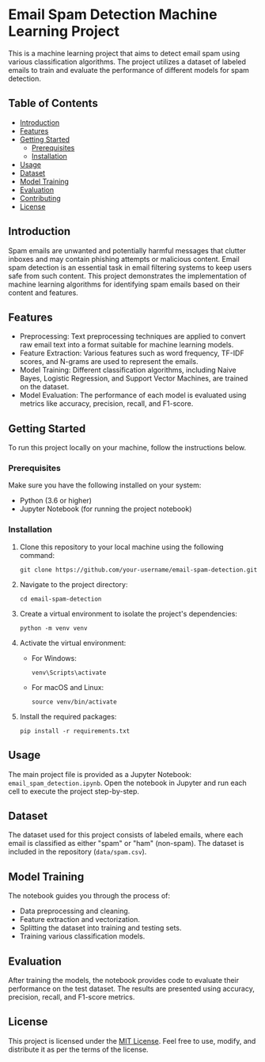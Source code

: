 # Email Spam Detection Machine Learning Project

This is a machine learning project that aims to detect email spam using various classification algorithms. The project utilizes a dataset of labeled emails to train and evaluate the performance of different models for spam detection.

## Table of Contents
- [Introduction](#introduction)
- [Features](#features)
- [Getting Started](#getting-started)
  - [Prerequisites](#prerequisites)
  - [Installation](#installation)
- [Usage](#usage)
- [Dataset](#dataset)
- [Model Training](#model-training)
- [Evaluation](#evaluation)
- [Contributing](#contributing)
- [License](#license)

## Introduction

Spam emails are unwanted and potentially harmful messages that clutter inboxes and may contain phishing attempts or malicious content. Email spam detection is an essential task in email filtering systems to keep users safe from such content. This project demonstrates the implementation of machine learning algorithms for identifying spam emails based on their content and features.

## Features

- Preprocessing: Text preprocessing techniques are applied to convert raw email text into a format suitable for machine learning models.
- Feature Extraction: Various features such as word frequency, TF-IDF scores, and N-grams are used to represent the emails.
- Model Training: Different classification algorithms, including Naive Bayes, Logistic Regression, and Support Vector Machines, are trained on the dataset.
- Model Evaluation: The performance of each model is evaluated using metrics like accuracy, precision, recall, and F1-score.

## Getting Started

To run this project locally on your machine, follow the instructions below.

### Prerequisites

Make sure you have the following installed on your system:

- Python (3.6 or higher)
- Jupyter Notebook (for running the project notebook)

### Installation

1. Clone this repository to your local machine using the following command:

   ```
   git clone https://github.com/your-username/email-spam-detection.git
   ```

2. Navigate to the project directory:

   ```
   cd email-spam-detection
   ```

3. Create a virtual environment to isolate the project's dependencies:

   ```
   python -m venv venv
   ```

4. Activate the virtual environment:

   - For Windows:

     ```
     venv\Scripts\activate
     ```

   - For macOS and Linux:

     ```
     source venv/bin/activate
     ```

5. Install the required packages:

   ```
   pip install -r requirements.txt
   ```

## Usage

The main project file is provided as a Jupyter Notebook: `email_spam_detection.ipynb`. Open the notebook in Jupyter and run each cell to execute the project step-by-step.

## Dataset

The dataset used for this project consists of labeled emails, where each email is classified as either "spam" or "ham" (non-spam). The dataset is included in the repository (`data/spam.csv`).

## Model Training

The notebook guides you through the process of:
- Data preprocessing and cleaning.
- Feature extraction and vectorization.
- Splitting the dataset into training and testing sets.
- Training various classification models.

## Evaluation

After training the models, the notebook provides code to evaluate their performance on the test dataset. The results are presented using accuracy, precision, recall, and F1-score metrics.


## License

This project is licensed under the [MIT License](LICENSE). Feel free to use, modify, and distribute it as per the terms of the license.


